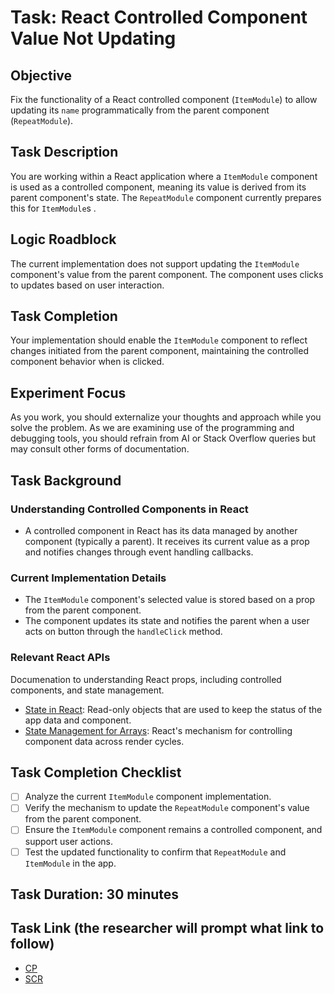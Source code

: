 # Task: React Controlled Component Value Not Updating

## Objective
Fix the functionality of a React controlled component (`ItemModule`) to allow updating its `name` programmatically from the parent component (`RepeatModule`).

## Task Description
You are working within a React application where a `ItemModule` component is used as a controlled component, meaning its value is derived from its parent component's state. The `RepeatModule` component currently prepares this for `ItemModule`s .

## Logic Roadblock
The current implementation does not support updating the `ItemModule` component's value from the parent component. The component uses clicks to updates based on user interaction.

## Task Completion
Your implementation should enable the `ItemModule` component to reflect changes initiated from the parent component, maintaining the controlled component behavior when is clicked.

## Experiment Focus
As you work, you should externalize your thoughts and approach while you solve the problem. As we are examining use of the programming and debugging tools, you should refrain from AI or Stack Overflow queries but may consult other forms of documentation.

## Task Background

### Understanding Controlled Components in React
- A controlled component in React has its data managed by another component (typically a parent). It receives its current value as a prop and notifies changes through event handling callbacks.

### Current Implementation Details
- The `ItemModule` component's selected value is stored based on a prop from the parent component.
- The component updates its state and notifies the parent when a user acts on button through the `handleClick` method.

### Relevant React APIs
Documenation to understanding React props, including controlled components, and state management.
- [State in React](https://react.dev/learn/state-a-components-memory): Read-only objects that are used to keep the status of the app data and component.
- [State Management for Arrays](https://react.dev/learn/choosing-the-state-structure#avoid-duplication-in-state): React's mechanism for controlling component data across render cycles.

## Task Completion Checklist
- [ ] Analyze the current `ItemModule` component implementation.
- [ ] Verify the mechanism to update the `RepeatModule` component's value from the parent component.
- [ ] Ensure the `ItemModule` component remains a controlled component, and support user actions.
- [ ] Test the updated functionality to confirm that `RepeatModule` and `ItemModule` in the app.

## Task Duration: 30 minutes

## Task Link (the researcher will prompt what link to follow)
- [CP](https://codepen.io/luminaxster/pen/ZEZEGBd)
- [SCR](https://seecode.run/#:-NqTf23hkC-uf_93Q1XE)

